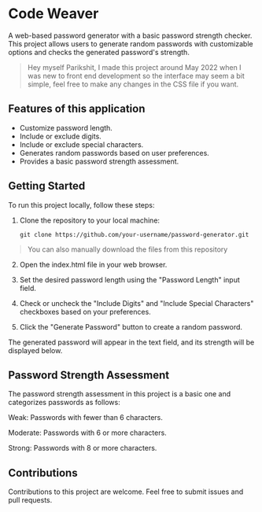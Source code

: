 # Code Weaver

A web-based password generator with a basic password strength checker. This project allows users to generate random passwords with customizable options and checks the generated password's strength.

> Hey myself Parikshit, I made this project around May 2022 when I was new to front end development so the interface may seem a bit simple, feel free to make any changes in the CSS file if you want.

## Features of this application

- Customize password length.
- Include or exclude digits.
- Include or exclude special characters.
- Generates random passwords based on user preferences.
- Provides a basic password strength assessment.

## Getting Started

To run this project locally, follow these steps:

1. Clone the repository to your local machine:

   ```shell
   git clone https://github.com/your-username/password-generator.git
   ```
   
> You can also manually download the files from this repository

2. Open the index.html file in your web browser.

3. Set the desired password length using the "Password Length" input field.

4. Check or uncheck the "Include Digits" and "Include Special Characters" checkboxes based on your preferences.

5. Click the "Generate Password" button to create a random password.

The generated password will appear in the text field, and its strength will be displayed below.

## Password Strength Assessment
The password strength assessment in this project is a basic one and categorizes passwords as follows:

Weak: Passwords with fewer than 6 characters.

Moderate: Passwords with 6 or more characters.

Strong: Passwords with 8 or more characters.

## Contributions
Contributions to this project are welcome. Feel free to submit issues and pull requests.
